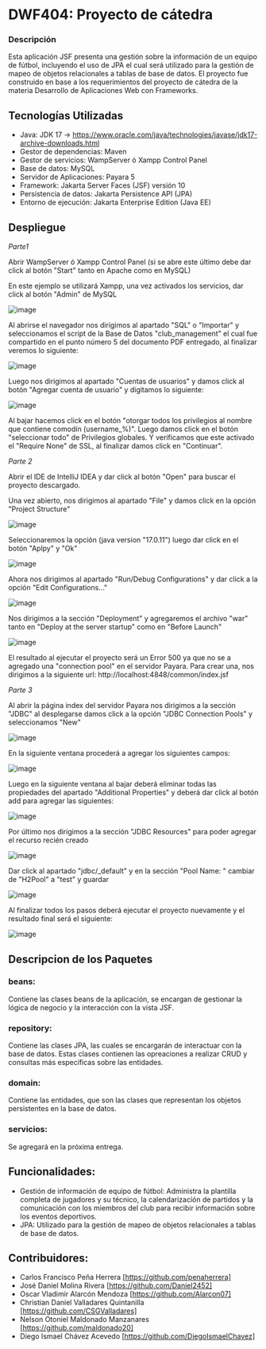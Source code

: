 # DWF404: Proyecto de cátedra
### Descripción

Esta aplicación JSF presenta una gestión sobre la información de un equipo de fútbol, incluyendo el uso de JPA el cual será utilizado para la gestión de mapeo de objetos relacionales a tablas de base de datos. 
El proyecto fue construido en base a los requerimientos del proyecto de cátedra de la materia Desarrollo de Aplicaciones Web con Frameworks.

## Tecnologías Utilizadas
* Java: JDK 17 -> https://www.oracle.com/java/technologies/javase/jdk17-archive-downloads.html
* Gestor de dependencias: Maven
* Gestor de servicios: WampServer ó Xampp Control Panel
* Base de datos: MySQL
* Servidor de Aplicaciones: Payara 5
* Framework: Jakarta Server Faces (JSF) versión 10
* Persistencia de datos: Jakarta Persistence API (JPA)
* Entorno de ejecución: Jakarta Enterprise Edition (Java EE)

## Despliegue
*Parte1*

Abrir WampServer ó Xampp Control Panel (si se abre este último debe dar click al botón "Start" tanto en Apache como en MySQL)

En este ejemplo se utilizará Xampp, una vez activados los servicios, dar click al botón "Admin" de MySQL

![image](https://github.com/user-attachments/assets/7b4a6cf9-7819-4b07-af45-df3bbe1d689c)

Al abrirse el navegador nos dirigimos al apartado "SQL" o "Importar" y seleccionamos el script de la Base de Datos "club_management" el cual fue compartido en el punto número 5 del documento PDF entregado, al finalizar veremos lo siguiente:

![image](https://github.com/user-attachments/assets/67d104de-1bc8-457f-8659-073e58c3a1c6)

Luego nos dirigimos al apartado "Cuentas de usuarios" y damos click al botón "Agregar cuenta de usuario" y digitamos lo siguiente:

![image](https://github.com/user-attachments/assets/e30756b0-18bd-4610-8756-8983f3242131)

Al bajar hacemos click en el botón "otorgar todos los privilegios al nombre que contiene comodín (username\_%)".
Luego damos click en el botón "seleccionar todo" de Privilegios globales.
Y verificamos que este activado el "Require None" de SSL, al finalizar damos click en "Continuar".


*Parte 2*

Abrir el IDE de IntelliJ IDEA y dar click al botón "Open" para buscar el proyecto descargado.

Una vez abierto, nos dirigimos al apartado "File" y damos click en la opción "Project Structure"

![image](https://github.com/user-attachments/assets/298d28d3-0c0b-4a67-a2d8-195ddbab5352)

Seleccionaremos la opción (java version "17.0.11") luego dar click en el botón "Aplpy" y "Ok"

![image](https://github.com/user-attachments/assets/f0a32bf8-51ba-4afe-9892-edf5ecb0e98e)

Ahora nos dirigimos al apartado "Run/Debug Configurations" y dar click a la opción "Edit Configurations..."

![image](https://github.com/user-attachments/assets/a253a0d1-743f-4617-84d2-5f9f98d5cb4f)

Nos dirigimos a la sección "Deployment" y agregaremos el archivo "war" tanto en "Deploy at the server startup" como en "Before Launch"

![image](https://github.com/user-attachments/assets/7dfb3ae4-d632-4f12-823f-102aae6f9bc1)

El resultado al ejecutar el proyecto será un Error 500 ya que no se a agregado una "connection pool" en el servidor Payara.
Para crear una, nos dirigimos a la siguiente url: http://localhost:4848/common/index.jsf

*Parte 3*

Al abrir la página index del servidor Payara nos dirigimos a la sección "JDBC" al desplegarse damos click a la opción "JDBC Connection Pools" y seleccionamos "New"

![image](https://github.com/user-attachments/assets/bdbf12ba-fda2-4b15-b9dc-7c4b1622c9a9)

En la siguiente ventana procederá a agregar los siguientes campos:

![image](https://github.com/user-attachments/assets/fa4d7975-f704-4f1e-b79e-514b4717fdc2)

Luego en la siguiente ventana al bajar deberá eliminar todas las propiedades del apartado "Additional Properties" y deberá dar click al botón add para agregar las siguientes:

![image](https://github.com/user-attachments/assets/d26a3fd5-da40-46b4-9a7b-9f86647c3381)

Por último nos dirigimos a la sección "JDBC Resources" para poder agregar el recurso recién creado

![image](https://github.com/user-attachments/assets/d2fd9e31-d139-4e97-befa-1d8ca2ed1de4)

Dar click al apartado "jdbc/_default" y en la sección "Pool Name: " cambiar de "H2Pool" a "test" y guardar

![image](https://github.com/user-attachments/assets/65b68360-2d05-402e-9418-519000c53492)

Al finalizar todos los pasos deberá ejecutar el proyecto nuevamente y el resultado final será el siguiente:

![image](https://github.com/user-attachments/assets/d3e2b97e-92cb-4cfe-af46-3af5a2ee2f94)

## Descripcion de los Paquetes
### beans:
Contiene las clases beans de la aplicación, se encargan de gestionar la lógica de negocio y la interacción con la vista JSF.
### repository:
Contiene las clases JPA, las cuales se encargarán de interactuar con la base de datos. Estas clases contienen las opreaciones a realizar CRUD y consultas más específicas sobre las entidades.
### domain:
Contiene las entidades, que son las clases que representan los objetos persistentes en la base de datos.
### servicios:
Se agregará en la próxima entrega.

## Funcionalidades: 
* Gestión de información de equipo de fútbol: Administra la plantilla completa de jugadores y su técnico, la calendarización de partidos y la comunicación con los miembros del club para recibir información sobre los eventos deportivos.
* JPA: Utilizado para la gestión de mapeo de objetos relacionales a tablas de base de datos.

## Contribuidores:
* Carlos Francisco Peña Herrera [https://github.com/penaherrera]
* José Daniel Molina Rivera [https://github.com/Daniel2452]
* Oscar Vladimir Alarcón Mendoza [https://github.com/Alarcon07]
* Christian Daniel Valladares Quintanilla [https://github.com/CSGValladares]
* Nelson Otoniel Maldonado Manzanares [https://github.com/maldonado20]
* Diego Ismael Chávez Acevedo [https://github.com/DiegoIsmaelChavez]
